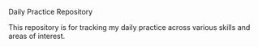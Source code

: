 Daily Practice Repository

This repository is for tracking my daily practice across various skills and areas of interest.
